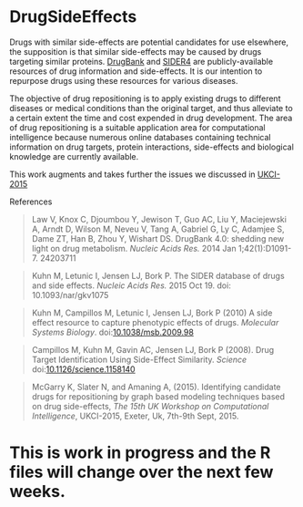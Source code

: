 # DrugSideEffects
Drugs with similar side-effects are potential candidates for use elsewhere, the supposition is that similar side-effects may be caused by drugs targeting similar proteins. [DrugBank](http://www.drugbank.ca/) and [SIDER4](http://sideeffects.embl.de/ "SIDER Homepage: Side Effect Resource")  are publicly-available resources of drug information and side-effects. It is our intention to repurpose drugs using these resources for various diseases.

The objective of drug repositioning is to apply existing drugs to different diseases or medical conditions than the original target, and thus alleviate to a certain extent the time and cost expended in drug development. The area of drug repositioning is a suitable application area for computational intelligence because numerous online databases containing technical information on drug targets, protein interactions, side-effects and biological knowledge are currently available. 

This work augments and takes further the issues we discussed in [UKCI-2015](https://github.com/kenmcgarry/UKCI2015-side-effects)

References
> Law V, Knox C, Djoumbou Y, Jewison T, Guo AC, Liu Y, Maciejewski A, Arndt D, Wilson M, Neveu V, Tang A, Gabriel G, Ly C, Adamjee S, Dame ZT, Han B, Zhou Y, Wishart DS. DrugBank 4.0: shedding new light on drug metabolism. *Nucleic Acids Res.* 2014 Jan 1;42(1):D1091-7. 24203711 

> Kuhn M, Letunic I, Jensen LJ, Bork P. The SIDER database of drugs and side effects. *Nucleic Acids Res.* 2015 Oct 19. doi: 10.1093/nar/gkv1075

> Kuhn M, Campillos M, Letunic I, Jensen LJ, Bork P (2010) A side effect resource to capture phenotypic effects of drugs. *Molecular Systems Biology*. doi:[10.1038/msb.2009.98](http://dx.doi.org/10.1038/msb.2009.98)

> Campillos M, Kuhn M, Gavin AC, Jensen LJ, Bork P (2008). Drug Target Identification Using Side-Effect Similarity. *Science* doi:[10.1126/science.1158140](http://dx.doi.org/10.1126/science.1158140)

> McGarry K, Slater N, and Amaning A, (2015). Identifying candidate drugs for repositioning by graph based modeling techniques based on drug side-effects, *The 15th UK Workshop on Computational Intelligence*, UKCI-2015, Exeter, Uk, 7th-9th Sept, 2015.

# This is work in progress and the R files will change over the next few weeks.
